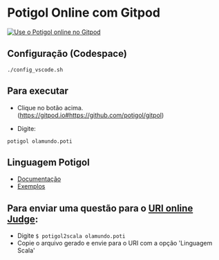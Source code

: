 # Potigol Online com Gitpod

[![Use o Potigol online no Gitpod](https://gitpod.io/button/open-in-gitpod.svg)](https://gitpod.io#https://github.com/potigol/gitpod)

## Configuração (Codespace)

```console
./config_vscode.sh
```


## Para executar

 - Clique no botão acima. (https://gitpod.io#https://github.com/potigol/gitpol)

 - Digite:
 
```console
potigol olamundo.poti
```

## Linguagem Potigol

 - [Documentação](https://potigol.github.io/docs/)
 - [Exemplos](https://potigol.github.io/uoj-potigol)

## Para enviar uma questão para o [URI online Judge](https://www.urionlinejudge.com.br):

 - Digite <code>$ potigol2scala olamundo.poti</code>
 - Copie o arquivo gerado e envie para o URI com a opção 'Linguagem Scala' 




